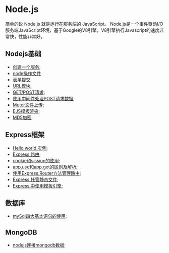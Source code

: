 # Node.js
简单的说 Node.js 就是运行在服务端的 JavaScript。
Node.js是一个事件驱动I/O服务端JavaScript环境，基于Google的V8引擎，V8引擎执行Javascript的速度非常快，性能非常好。

## Nodejs基础
- [创建一个服务](./Marklist/list-1);
- [node操作文件](./Mraklist/list-1/list-1)
- [表单提交](./Mraklist/list-1/list-2)
- [URL模块](./Marklist/list-2);
- [GET/POST请求](./Marklist/list-3);
- [使用中间件处理POST请求数据](./Marklist/list-1/list-3);
- [Muter文件上传](./Marklist/list-1/list-4);
- [EJS模板渲染](./Marklist/list-4);
- [MD5加密](./Marklist/list-5/list-8);

## Express框架
- [Hello world 实例](./Marklist/list-5/list-1);
- [Express 路由](./Marklist/list-5/list-2);
- [cookie和sission的使用](./Marklist/list-5/list-7);
- [app.use和app.get的区别及解析](./Marklist/list-5/list-5);
- [使用Express.Router方法管理路由](./Marklist/list-5/list-6);
- [Express 托管静态文件](./Marklist/list-5/list-3);
- [Express 中使用模板引擎](./Marklist/list-5/list-4);

## 数据库
- [mySql四大基本语句的使用](./Marklist/list-5/list-9);

## MongoDB

- [nodejs连接mongodb数据](./Marklist/list-6/list-1);